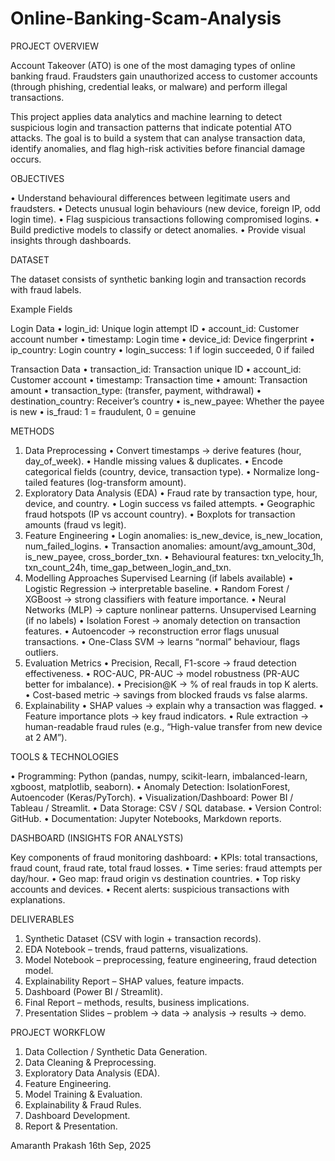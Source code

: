 # Online-Banking-Scam-Analysis

PROJECT OVERVIEW

Account Takeover (ATO) is one of the most damaging types of online banking fraud. Fraudsters gain unauthorized access to customer accounts (through phishing, credential leaks, or malware) and perform illegal transactions.

This project applies data analytics and machine learning to detect suspicious login and transaction patterns that indicate potential ATO attacks. The goal is to build a system that can analyse transaction data, identify anomalies, and flag high-risk activities before financial damage occurs.


OBJECTIVES

•	Understand behavioural differences between legitimate users and fraudsters.
•	Detects unusual login behaviours (new device, foreign IP, odd login time).
•	Flag suspicious transactions following compromised logins.
•	Build predictive models to classify or detect anomalies.
•	Provide visual insights through dashboards.


DATASET

The dataset consists of synthetic banking login and transaction records with fraud labels.

Example Fields

Login Data
•	login_id: Unique login attempt ID
•	account_id: Customer account number
•	timestamp: Login time
•	device_id: Device fingerprint
•	ip_country: Login country
•	login_success: 1 if login succeeded, 0 if failed

Transaction Data
•	transaction_id: Transaction unique ID
•	account_id: Customer account
•	timestamp: Transaction time
•	amount: Transaction amount
•	transaction_type: (transfer, payment, withdrawal)
•	destination_country: Receiver’s country
•	is_new_payee: Whether the payee is new
•	is_fraud: 1 = fraudulent, 0 = genuine


METHODS

1. Data Preprocessing
•	Convert timestamps → derive features (hour, day_of_week).
•	Handle missing values & duplicates.
•	Encode categorical fields (country, device, transaction type).
•	Normalize long-tailed features (log-transform amount).
2. Exploratory Data Analysis (EDA)
•	Fraud rate by transaction type, hour, device, and country.
•	Login success vs failed attempts.
•	Geographic fraud hotspots (IP vs account country).
•	Boxplots for transaction amounts (fraud vs legit).
3. Feature Engineering
•	Login anomalies: is_new_device, is_new_location, num_failed_logins.
•	Transaction anomalies: amount/avg_amount_30d, is_new_payee, cross_border_txn.
•	Behavioural features: txn_velocity_1h, txn_count_24h, time_gap_between_login_and_txn.
4. Modelling Approaches
Supervised Learning (if labels available)
•	Logistic Regression → interpretable baseline.
•	Random Forest / XGBoost → strong classifiers with feature importance.
•	Neural Networks (MLP) → capture nonlinear patterns.
Unsupervised Learning (if no labels)
•	Isolation Forest → anomaly detection on transaction features.
•	Autoencoder → reconstruction error flags unusual transactions.
•	One-Class SVM → learns “normal” behaviour, flags outliers.
5. Evaluation Metrics
•	Precision, Recall, F1-score → fraud detection effectiveness.
•	ROC-AUC, PR-AUC → model robustness (PR-AUC better for imbalance).
•	Precision@K → % of real frauds in top K alerts.
•	Cost-based metric → savings from blocked frauds vs false alarms.
6. Explainability
•	SHAP values → explain why a transaction was flagged.
•	Feature importance plots → key fraud indicators.
•	Rule extraction → human-readable fraud rules (e.g., “High-value transfer from new device at 2 AM”).

TOOLS & TECHNOLOGIES

•	Programming: Python (pandas, numpy, scikit-learn, imbalanced-learn, xgboost, matplotlib, seaborn).
•	Anomaly Detection: IsolationForest, Autoencoder (Keras/PyTorch).
•	Visualization/Dashboard: Power BI / Tableau / Streamlit.
•	Data Storage: CSV / SQL database.
•	Version Control: GitHub.
•	Documentation: Jupyter Notebooks, Markdown reports.

DASHBOARD (INSIGHTS FOR ANALYSTS)

Key components of fraud monitoring dashboard:
•	KPIs: total transactions, fraud count, fraud rate, total fraud losses.
•	Time series: fraud attempts per day/hour.
•	Geo map: fraud origin vs destination countries.
•	Top risky accounts and devices.
•	Recent alerts: suspicious transactions with explanations.

DELIVERABLES

1.	Synthetic Dataset (CSV with login + transaction records).
2.	EDA Notebook – trends, fraud patterns, visualizations.
3.	Model Notebook – preprocessing, feature engineering, fraud detection model.
4.	Explainability Report – SHAP values, feature impacts.
5.	Dashboard (Power BI / Streamlit).
6.	Final Report – methods, results, business implications.
7.	Presentation Slides – problem → data → analysis → results → demo.

PROJECT WORKFLOW

1.	Data Collection / Synthetic Data Generation.
2.	Data Cleaning & Preprocessing.
3.	Exploratory Data Analysis (EDA).
4.	Feature Engineering.
5.	Model Training & Evaluation.
6.	Explainability & Fraud Rules.
7.	Dashboard Development.
8.	Report & Presentation.





Amaranth Prakash
16th Sep, 2025

